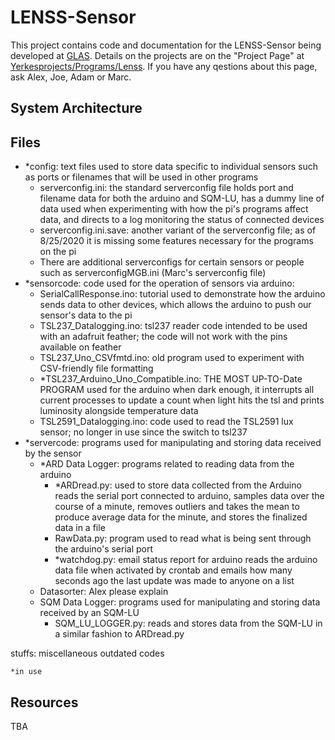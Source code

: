 # LENSS-Sensor
This project contains code and documentation for the LENSS-Sensor being developed at [GLAS](https://www.glaseducation.org). Details on the projects are on the "Project Page" at [Yerkesprojects/Programs/Lenss](https://sites.google.com/a/starsatyerkes.net/yerkesprojects/programs/lenss). If you have any qestions about this page, ask Alex, Joe, Adam or Marc.

## System Architecture

## Files
  * *config: text files used to store data specific to individual sensors such as ports or filenames that will be used in other programs
     * serverconfig.ini: the standard serverconfig file holds port and filename data for both the arduino and SQM-LU, has a dummy line of data used when experimenting with how the pi's programs affect data, and directs to a log monitoring the status of connected devices
    * serverconfig.ini.save: another variant of the serverconfig file; as of 8/25/2020 it is missing some features necessary for the programs on the pi
    * There are additional serverconfigs for certain sensors or people such as serverconfigMGB.ini (Marc's serverconfig file)
  * *sensorcode: code used for the operation of sensors via arduino:
    * SerialCallResponse.ino: tutorial used to demonstrate how the arduino sends data to other devices, which allows the arduino to push our sensor's data to the pi
    * TSL237_Datalogging.ino: tsl237 reader code intended to be used with an adafruit feather; the code will not work with the pins available on feather
    * TSL237_Uno_CSVfmtd.ino: old program used to experiment with CSV-friendly file formatting
    * *TSL237_Arduino_Uno_Compatible.ino: THE MOST UP-TO-Date PROGRAM used for the arduino when dark enough, it interrupts all current processes to update a count when light hits the tsl and prints luminosity alongside temperature data 
    * TSL2591_Datalogging.ino: code used to read the TSL2591 lux sensor; no longer in use since the switch to tsl237
  * *servercode: programs used for manipulating and storing data received by the sensor
    * *ARD Data Logger: programs related to reading data from the arduino
      * *ARDread.py: used to store data collected from the Arduino reads the serial port connected to arduino, samples data over the course of a minute, removes outliers and takes the mean to produce average data for the minute, and  stores the finalized data in a file
      * RawData.py: program used to read what is being sent through the arduino's serial port
      * *watchdog.py: email status report for arduino reads the arduino data file when activated by crontab and emails how many seconds ago the last update was made to anyone on a list
    * Datasorter: Alex please explain
    * SQM Data Logger: programs used for manipulating and storing data received by an SQM-LU
      * SQM_LU_LOGGER.py: reads and stores data from the SQM-LU in a similar fashion to ARDread.py

stuffs: miscellaneous outdated codes

~~~~~~~~~~~~~~~~~~~~~~~~~~~~~~~~~~~~~~~~~~~~~~~~~~~~~~~~~~~~~~~~~~~~~~~~~~~~~~~~~~~~~~~~~~~~~~~~~~~~~~~~~~~~~~~~~~~~~~~~~~~~~~~~~~~~~~~~~~~~~~~~~~~~~~~~~~~~~~~~~~~~~~~~~~~~~~
*in use
~~~~~~~~~~~~~~~~~~~~~~~~~~~~~~~~~~~~~~~~~~~~~~~~~~~~~~~~~~~~~~~~~~~~~~~~~~~~~~~~~~~~~~~~~~~~~~~~~~~~~~~~~~~~~~~~~~~~~~~~~~~~~~~~~~~~~~~~~~~~~~~~~~~~~~~~~~~~~~~~~~~~~~~~~~~~~~

## Resources
TBA
